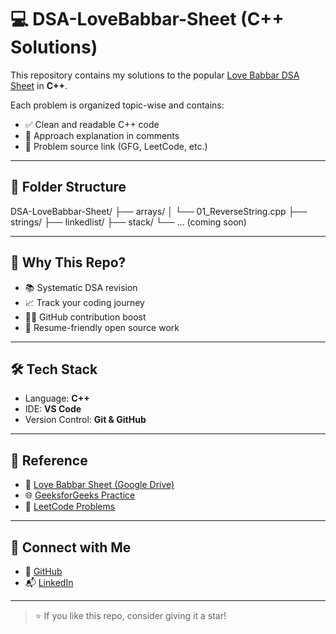# 💻 DSA-LoveBabbar-Sheet (C++ Solutions)

This repository contains my solutions to the popular [Love Babbar DSA Sheet](https://drive.google.com/file/d/1r5P0U1qaiZsajlvBQy5lU7l-YWYwypdS/view) in **C++**.

Each problem is organized topic-wise and contains:
- ✅ Clean and readable C++ code
- 🧠 Approach explanation in comments
- 🔗 Problem source link (GFG, LeetCode, etc.)

---

## 📁 Folder Structure

DSA-LoveBabbar-Sheet/
├── arrays/
│ └── 01_ReverseString.cpp
├── strings/
├── linkedlist/
├── stack/
└── ... (coming soon)


---

## 🚀 Why This Repo?

- 📚 Systematic DSA revision
- 📈 Track your coding journey
- 🧑‍💻 GitHub contribution boost
- 📝 Resume-friendly open source work

---

## 🛠 Tech Stack

- Language: **C++**
- IDE: **VS Code**
- Version Control: **Git & GitHub**

---

## 📌 Reference

- 🧾 [Love Babbar Sheet (Google Drive)](https://drive.google.com/file/d/1r5P0U1qaiZsajlvBQy5lU7l-YWYwypdS/view)
- 🌐 [GeeksforGeeks Practice](https://practice.geeksforgeeks.org/)
- 🔗 [LeetCode Problems](https://leetcode.com/)

---

## 🙌 Connect with Me

- 🔗 [GitHub](https://github.com/Anupam12-gif)
- 📬 [LinkedIn](https://www.linkedin.com/in/anupam-tiwari-887b13285?utm_source=share&utm_campaign=share_via&utm_content=profile&utm_medium=android_app)

---

> ⭐ If you like this repo, consider giving it a star!

